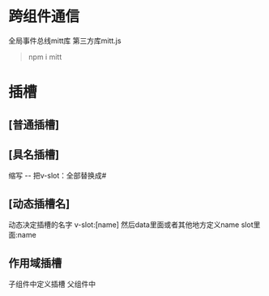 # 跨组件通信
全局事件总线mitt库 第三方库mitt.js
>npm i mitt

# 插槽
## [普通插槽]
## [具名插槽]
缩写 -- 把v-slot：全部替换成#
## [动态插槽名] 
动态决定插槽的名字 v-slot:[name]  然后data里面或者其他地方定义name slot里面:name
## 作用域插槽
子组件中定义插槽 <slot :item="item" :index="index"></slot>
父组件中 <template v-slot="slotProps">  才能拿到item和index里面的数据进行使用 slotProps的名字可以自定义 也可以是abc slotProps.item，slotProps.index 
具名插槽和作用域插槽一起使用 <template v-slot:left="slotProps">

# 动态组件的使用
## component 
比如做切换组建的时候会用到
<component :is="想展示的组件" 传值的话就直接写进去></component>

## keep-alive属性
include -string|RegExp|Array 只有名称匹配的组件才会被缓存
exclude -string|RegExp|Array 任何名称被匹配的都不会被缓存
max  -number | string 最多缓存多少组件实例 一旦达到这个数字 缓存组件中最近没有被访问的实例会被销毁
匹配最先检查自身的name选项

# 分包(做优化)
## webpack分包
import(./xxx).then(callback)
## vue中分包 （优化首屏渲染）
异步组件

>const AsyncCategory = defineAsyncComponent(() => import("./AsyncCategory.vue"))

项目过大 对于某些组件希望通过异步方式来加载（进行分包处理）这时候我们需要使用函数defineAsyncComponent
defineAsyncComponent函数提供两个类型参数
类型一：工厂函数 返回一个promise对象
类型二：接受一个对象类型 对异步函数进行配置

# ref
绑定了ref之后 $refs发个文此dom  $parent可以访问父元素 有时候也可以通过$root访问到 vue3移除了$children

# 缓存组件的生命周期
对于缓存的组件来说 在进入的时候 我们是不会执行created或者mounted等生命周期函数的
但是有时候希望监听何时重新进入到组件与离开组件
可以使用actived和deactived这两个生命周期钩子函数来监听

# 组件的v-model